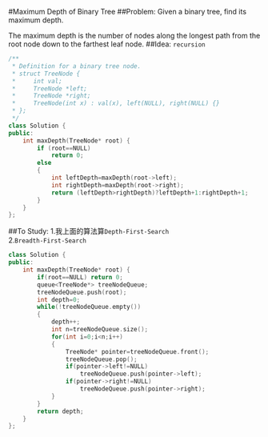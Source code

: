 #Maximum Depth of Binary Tree
##Problem:
Given a binary tree, find its maximum depth.

The maximum depth is the number of nodes along the longest path from the root node down to the farthest leaf node.
##Idea:
`recursion`
```cpp
/**
 * Definition for a binary tree node.
 * struct TreeNode {
 *     int val;
 *     TreeNode *left;
 *     TreeNode *right;
 *     TreeNode(int x) : val(x), left(NULL), right(NULL) {}
 * };
 */
class Solution {
public:
    int maxDepth(TreeNode* root) {
        if (root==NULL)
            return 0;
        else
        {
            int leftDepth=maxDepth(root->left);
            int rightDepth=maxDepth(root->right);
            return (leftDepth>rightDepth)?leftDepth+1:rightDepth+1;
        }
    }
};
```
##To Study:
1.我上面的算法算`Depth-First-Search`  
2.`Breadth-First-Search`
```cpp
class Solution {
public:
    int maxDepth(TreeNode* root) {
        if(root==NULL) return 0;
        queue<TreeNode*> treeNodeQueue;
        treeNodeQueue.push(root);
        int depth=0;
        while(!treeNodeQueue.empty())
        {
            depth++;
            int n=treeNodeQueue.size();
            for(int i=0;i<n;i++)
            {
                TreeNode* pointer=treeNodeQueue.front();
                treeNodeQueue.pop();
                if(pointer->left!=NULL)
                    treeNodeQueue.push(pointer->left);
                if(pointer->right!=NULL)
                    treeNodeQueue.push(pointer->right);
            }
        }
        return depth;
    }
};
```